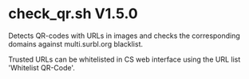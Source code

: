 check_qr.sh V1.5.0
==================

Detects QR-codes with URLs in images and checks the corresponding domains against multi.surbl.org blacklist. 

Trusted URLs can be whitelisted in CS web interface using the URL list 'Whitelist QR-Code'.
